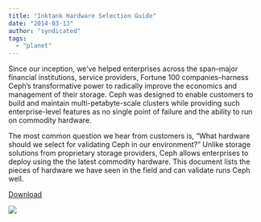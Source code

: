 ```yaml
---
title: "Inktank Hardware Selection Guide"
date: "2014-03-13"
author: "syndicated"
tags: 
  - "planet"
---
```


Since our inception, we’ve helped enterprises across the span–major financial institutions, service providers, Fortune 100 companies–harness Ceph’s transformative power to radically improve the economics and management of their storage. Ceph was designed to enable customers to build and maintain multi-petabyte-scale clusters while providing such enterprise-level features as no single point of failure and the ability to run on commodity hardware.

The most common question we hear from customers is, “What hardware should we select for validating Ceph in our environment?” Unlike storage solutions from proprietary storage providers, Ceph allows enterprises to deploy using the the latest commodity hardware. This document lists the pieces of hardware we have seen in the field and can validate runs Ceph well.

[Download](http://info.inktank.com/hardware_selection_guide)

![](http://track.hubspot.com/__ptq.gif?a=265024&k=14&bu=http%3A%2F%2Fwww.inktank.com&r=http%3A%2F%2Fwww.inktank.com%2Fresources%2Finktank-hardware-selection-guide%2F&bvt=rss&p=wordpress)
